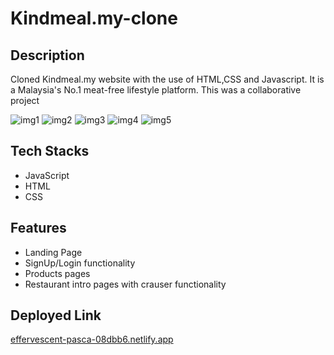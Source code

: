 # Kindmeal.my-clone


## Description
Cloned Kindmeal.my website with the use of HTML,CSS and Javascript. It is a Malaysia's No.1 meat-free lifestyle platform.
This was a collaborative project




<img src="https://i.postimg.cc/k4ffJYjb/Screenshot-7633.png" alt="img1">
<img src="https://i.postimg.cc/J44tH6ph/Screenshot-7634.png" alt="img2">
<img src="https://i.postimg.cc/vT889TLK/Screenshot-7635.png" alt="img3">
<img src="https://i.postimg.cc/7ZSLpF6m/Screenshot-7636.png" alt="img4">
<img src="https://i.postimg.cc/nrLjx05M/Screenshot-7637.png" alt="img5">


## Tech Stacks
- JavaScript
- HTML
- CSS


## Features
- Landing Page
- SignUp/Login functionality
- Products pages
- Restaurant intro pages with crauser functionality


## Deployed Link
<a href="https://effervescent-pasca-08dbb6.netlify.app/index.html">effervescent-pasca-08dbb6.netlify.app</a>


